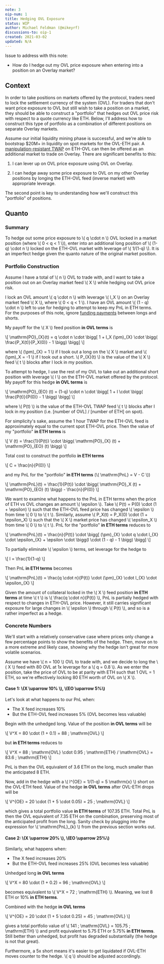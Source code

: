 ```yaml
---
note: 3
oip-num: 1
title: Hedging OVL Exposure
status: WIP
author: Michael Feldman (@mikeyrf)
discussions-to: oip-1
created: 2021-03-02
updated: N/A
---
```


Issue to address with this note:

- How do I hedge out my OVL price exposure when entering into a position on an Overlay market?


## Context

In order to take positions on markets offered by the protocol, traders need to lock the settlement currency of the system (OVL). For traders that don't want price exposure to OVL but still wish to take a position on a market, they should be able to construct a "portfolio" that hedges out OVL price risk with respect to a quote currency like ETH. Below, I'll address how to construct this type of portfolio as a combination of different positions on separate Overlay markets.

Assume our initial liquidity mining phase is successful, and we're able to bootstrap $20M+ in liquidity on spot markets for the OVL-ETH pair. A [manipulation-resistant TWAP](note-2) on ETH-OVL can then be offered as an additional market to trade on Overlay. There are significant benefits to this:

1. I can lever up on OVL price exposure using OVL on Overlay.

2. I can hedge away some price exposure to OVL on my other Overlay positions by longing the ETH-OVL feed (inverse market) with appropriate leverage.

The second point is key to understanding how we'll construct this "portfolio" of positions.


## Quanto

### Summary

To hedge out some price exposure to \\( q \cdot n \\) OVL locked in a market position (where \\( 0 < q < 1 \\)), enter into an additional long position of \\( (1-q) \cdot n \\) locked on the ETH-OVL market with leverage of \\( 1/(1-q) \\). It is an imperfect hedge given the quanto nature of the original market position.

### Portfolio Construction

Assume I have a total of \\( n \\) OVL to trade with, and I want to take a position out on an Overlay market feed \\( X \\) while hedging out OVL price risk.

I lock an OVL amount \\( q \cdot n \\) with leverage \\( l_X \\) on an Overlay market feed \\( X \\), where \\( 0 < q < 1 \\). I have an OVL amount \\( (1 - q) \cdot n \\) left to use for hedging to attempt to keep my PnL in ETH terms. For the purposes of this note, ignore [funding payments](note-1) between longs and shorts.

My payoff for the \\( X \\) feed position **in OVL terms** is

\\[ \mathrm{PO}\_{X}(t) = q \cdot n \cdot \bigg[ 1 + l_X (\pm)_{X} \cdot \bigg( \frac{P\_X(t)}{P_X(0)} - 1 \bigg) \bigg] \\]

where \\( (\pm)_{X} = 1 \\) if I took out a long on the \\( X \\) market and \\( (\pm)_X = -1 \\) if I took out a short. \\( P\_{X}(t) \\) is the value of the \\( X \\) feed \\( t \\) blocks after I lock in my position.

To attempt to hedge, I use the rest of my OVL to take out an additional short position with leverage \\( l \\) on the ETH-OVL market offered by the protocol. My payoff for this hedge **in OVL terms** is

\\[ \mathrm{PO}\_{EO} (t) = (1-q) \cdot n \cdot \bigg[ 1 + l \cdot \bigg( \frac{P(t)}{P(0)} - 1 \bigg) \bigg] \\]

where \\( P(t) \\) is the value of the ETH-OVL TWAP feed \\( t \\) blocks after I lock in my position (i.e. [number of OVL] / [number of ETH] on spot).

For simplicity's sake, assume the 1 hour TWAP for the ETH-OVL feed is approximately equal to the current spot ETH-OVL price. Then the value of my "portfolio" **in ETH terms** is

\\[ V (t) = \frac{1}{P(t)} \cdot \bigg( \mathrm{PO}\_{X} (t) + \mathrm{PO}\_{EO} (t) \bigg) \\]

Total cost to construct the portfolio **in ETH terms**

\\[ C = \frac{n}{P(0)} \\]

and my PnL for the "portfolio" **in ETH terms** (\\( \mathrm{PnL} = V - C \\))

\\[ \mathrm{PnL}(t) =  \frac{1}{P(t)} \cdot \bigg( \mathrm{PO}_X (t) + \mathrm{PO}\_{EO} (t) \bigg) - \frac{n}{P(0)} \\]

We want to examine what happens to the PnL in ETH terms when the price of ETH vs OVL changes an amount \\( \epsilon \\). Take \\( P(t) = P(0) \cdot (1 + \epsilon) \\) such that the ETH-OVL feed price has changed \\( \epsilon \\) from time \\( 0 \\) to \\( t \\). Similarly, assume \\( P_X(t) = P_X(0) \cdot (1 + \epsilon_X) \\) such that the \\( X \\) market price has changed \\( \epsilon_X \\) from time \\( 0 \\) to \\( t \\). PnL for the "portfolio" **in ETH terms** reduces to

\\[ \mathrm{PnL}(t) = \frac{n}{P(t)} \cdot \bigg[ (\pm)\_{X} \cdot q \cdot l\_{X} \cdot \epsilon\_{X} + \epsilon \cdot \bigg(l \cdot (1 - q) - 1 \bigg) \bigg] \\]

To partially eliminate \\( \epsilon \\) terms, set leverage for the hedge to

\\[ l = \frac{1}{1-q} \\]

Then PnL **in ETH terms** becomes

\\[ \mathrm{PnL}(t) = \frac{q \cdot n}{P(t)} \cdot (\pm)\_{X} \cdot l\_{X} \cdot \epsilon\_{X} \\]

Given the amount of collateral locked in the \\( X \\) feed position **in ETH terms** at time \\( t \\) is \\( \frac{q \cdot n}{P(t)} \\), PnL is partially hedged with respect to changes in ETH-OVL price. However, it still carries significant exposure for large changes in \\( \epsilon \\) through \\( P(t) \\), and so is a rather imperfect as a hedge.


### Concrete Numbers

We'll start with a relatively conservative case where prices only change a few percentage points to show the benefits of the hedge. Then, move on to a more extreme and likely case, showing why the hedge isn't great for more volatile scenarios.

Assume we have \\( n = 100 \\) OVL to trade with, and we decide to long the \\( X \\) feed with 80 OVL at 1x leverage for a \\( q = 0.8 \\). As we enter the position, take the price of OVL to be at parity with ETH such that 1 OVL = 1 ETH, so we're effectively locking 80 ETH worth of OVL on \\( X \\).

#### Case 1: \\(X \uparrow 10\% \\), \\(EO \uparrow 5\%\\)

Let's look at what happens to our PnL when:

 - The X feed increases 10%
 - But the ETH-OVL feed increases 5% (OVL becomes less valuable)

Begin with the unhedged long. Value of the position **in OVL terms** will be

\\[ V^X = 80 \cdot (1 + 0.1) = 88 \; \mathrm{OVL} \\]

but **in ETH terms** reduces to

\\[ V^X = 88 \; \mathrm{OVL} \cdot 0.95 \; \mathrm{ETH} / \mathrm{OVL} = 83.6 \; \mathrm{ETH} \\]

PnL is then the OVL equivalent of 3.6 ETH on the long, much smaller than the anticipated 8 ETH.

Now, add in the hedge with a \\( l^{OE} = 1/(1-q) = 5 \mathrm{x} \\) short on the OVL-ETH feed. Value of the hedge **in OVL terms** after OVL-ETH drops will be

\\[ V^{OE} = 20 \cdot (1 + 5 \cdot 0.05) = 25 \; \mathrm{OVL} \\]

which gives a total portfolio value **in ETH terms** of 107.35 ETH. Total PnL is then the OVL equivalent of 7.35 ETH on the combination, preserving most of the anticipated profit from the long. Sanity check by plugging into the expression for \\( \mathrm{PnL}_{k} \\) from the previous section works out.

#### Case 2: \\(X \uparrow 20\% \\), \\(EO \uparrow 25\%\\)

Similarly, what happens when:

 - The X feed increases 20%
 - But the ETH-OVL feed increases 25% (OVL becomes less valuable)

Unhedged long **in OVL terms**

\\[ V^X = 80 \cdot (1 + 0.2) = 96 \; \mathrm{OVL} \\]

becomes equivalent to \\( V^X = 72 \; \mathrm{ETH} \\). Meaning, we lost 8 ETH or 10% **in ETH terms**.

Combined with the hedge **in OVL terms**

\\[ V^{OE} = 20 \cdot (1 + 5 \cdot 0.25) = 45 \; \mathrm{OVL} \\]

gives a total portfolio value of \\( 141 \; \mathrm{OVL} = 105.75 \; \mathrm{ETH} \\) and profit equivalent to 5.75 ETH or 5.75% **in ETH terms**. Still better than unhedged, but profit has degraded substantially (the hedge is not that great).

Furthermore, a 5x short means it's easier to get liquidated if OVL-ETH moves counter to the hedge. \\( q \\) should be adjusted accordingly.
